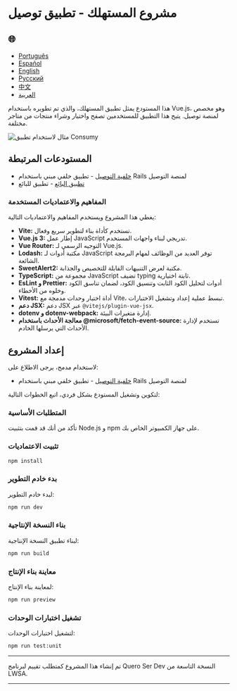 # مشروع المستهلك - تطبيق توصيل

<h2>🌐</h2>
<ul>
  <li><a href="https://github.com/SamuelRocha91/consumy" target="_blank">Português</a></li>
  <li><a href="https://github.com/SamuelRocha91/consumy/blob/main/README_es.md" target="_blank">Español</a></li>
  <li><a href="https://github.com/SamuelRocha91/consumy/blob/main/README_en.md" target="_blank">English</a></li>
  <li><a href="https://github.com/SamuelRocha91/consumy/blob/main/README_ru.md" target="_blank">Русский</a></li>
  <li><a href="https://github.com/SamuelRocha91/consumy/blob/main/README_ch.md" target="_blank">中文</a></li>
  <li><a href="https://github.com/SamuelRocha91/consumy/blob/main/README_ar.md" target="_blank">العربية</a></li>
</ul>

هذا المستودع يمثل تطبيق المستهلك، والذي تم تطويره باستخدام Vue.js، وهو مخصص لمنصة توصيل. يتيح هذا التطبيق للمستخدمين تصفح واختيار وشراء منتجات من متاجر مختلفة.

![مثال لاستخدام تطبيق Consumy](./assets/consumy.gif)

## المستودعات المرتبطة

- [خلفية التوصيل](https://github.com/SamuelRocha91/delivery_back) - تطبيق خلفي مبني باستخدام Rails لمنصة التوصيل
- [تطبيق البائع](https://github.com/SamuelRocha91/seller_application) - تطبيق للبائع

### المفاهيم والاعتماديات المستخدمة

يغطي هذا المشروع ويستخدم المفاهيم والاعتماديات التالية:

- **Vite:** تستخدم كأداة بناء لتطوير سريع وفعال.
- **Vue.js 3:** إطار عمل JavaScript تدريجي لبناء واجهات المستخدم.
- **Vue Router:** التوجيه الرسمي لـ Vue.js.
- **Lodash:** مكتبة أدوات لـ JavaScript توفر العديد من الوظائف لمهام البرمجة الشائعة.
- **SweetAlert2:** مكتبة لعرض التنبيهات القابلة للتخصيص والجذابة.
- **TypeScript:** مجموعة من JavaScript تضيف typing ثابتة اختيارية.
- **EsLint و Prettier:** أدوات لتحليل الكود الثابت وتنسيق الكود، لضمان تناسق الكود وخلوه من الأخطاء.
- **Vitest:** أداة اختبار وحدات مدمجة مع Vite، تبسط عملية إعداد وتشغيل الاختبارات.
- **دعم JSX:** دعم JSX عبر `@vitejs/plugin-vue-jsx`.
- **dotenv و dotenv-webpack:** إدارة متغيرات البيئة.
- **معالجة الأحداث باستخدام @microsoft/fetch-event-source:** تستخدم لإدارة الأحداث التي يرسلها الخادم.

## إعداد المشروع

لاستخدام مدمج، يرجى الاطلاع على:

- [خلفية التوصيل](https://github.com/SamuelRocha91/delivery_back) - تطبيق خلفي مبني باستخدام Rails لمنصة التوصيل

لتكوين وتشغيل المستودع بشكل فردي، اتبع الخطوات التالية:

### المتطلبات الأساسية

تأكد من أنك قد قمت بتثبيت Node.js و npm على جهاز الكمبيوتر الخاص بك.

### تثبيت الاعتماديات

```sh
npm install
```

### بدء خادم التطوير

لبدء خادم التطوير:

```sh
npm run dev
```

### بناء النسخة الإنتاجية

لبناء تطبيق النسخة الإنتاجية:

```sh
npm run build
```

### معاينة بناء الإنتاج

لمعاينة بناء الإنتاج:

```sh
npm run preview
```

### تشغيل اختبارات الوحدات

لتشغيل اختبارات الوحدات:

```sh
npm run test:unit
```

---

تم إنشاء هذا المشروع كمتطلب تقييم لبرنامج Quero Ser Dev النسخة التاسعة من LWSA.

---